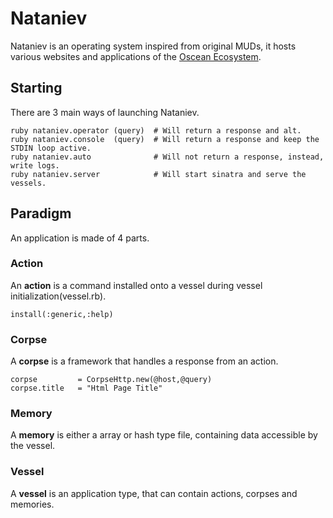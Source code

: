 # Nataniev

Nataniev is an operating system inspired from original MUDs, it hosts various websites and applications of the [Oscean Ecosystem](http://wiki.xxiivv.com/Nataniev).

## Starting

There are 3 main ways of launching Nataniev.

```
ruby nataniev.operator (query)  # Will return a response and alt.
ruby nataniev.console  (query)  # Will return a response and keep the STDIN loop active.
ruby nataniev.auto              # Will not return a response, instead, write logs.
ruby nataniev.server            # Will start sinatra and serve the vessels.
```
## Paradigm

An application is made of 4 parts.

### Action

An **action** is a command installed onto a vessel during vessel initialization(vessel.rb).

```
install(:generic,:help)
```

### Corpse

A **corpse** is a framework that handles a response from an action.

```
corpse         = CorpseHttp.new(@host,@query)
corpse.title   = "Html Page Title"
```

### Memory

A **memory** is either a array or hash type file, containing data accessible by the vessel.

### Vessel

A **vessel** is an application type, that can contain actions, corpses and memories.
